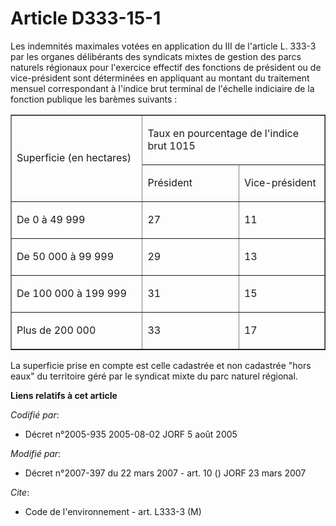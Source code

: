 # Article D333-15-1

Les indemnités maximales votées en application du III de l'article L. 333-3 par les organes délibérants des syndicats mixtes
de gestion des parcs naturels régionaux pour l'exercice effectif des fonctions de président ou de vice-président sont
déterminées en appliquant au montant du traitement mensuel correspondant à l'indice brut terminal de l'échelle indiciaire de
la fonction publique les barèmes suivants :

<table cellspacing="0" border="1" width="605" align="center" cellpadding="0">
  <tbody>
    <tr>
      <td rowspan="2" width="270">

Superficie (en hectares)

</td>
      <td width="335" colspan="2">

Taux en pourcentage de l'indice brut 1015

</td>
    </tr>
    <tr>
      <td width="182">

Président

</td>
      <td width="153">

Vice-président

</td>
    </tr>
    <tr>
      <td width="270">

De 0 à 49 999 

</td>
      <td width="182">

27

</td>
      <td width="153">

11

</td>
    </tr>
    <tr>
      <td width="270">

De 50 000 à 99 999

</td>
      <td width="182">

29

</td>
      <td width="153">

13

</td>
    </tr>
    <tr>
      <td width="270">

De 100 000 à 199 999

</td>
      <td width="182">

31

</td>
      <td width="153">

15

</td>
    </tr>
    <tr>
      <td width="270">

Plus de 200 000

</td>
      <td width="182">

33

</td>
      <td width="153">

17

</td>
    </tr>
  </tbody>
</table>

La superficie prise en compte est celle cadastrée et non cadastrée "hors eaux" du territoire géré par le syndicat mixte du
parc naturel régional.

**Liens relatifs à cet article**

_Codifié par_:

  - Décret n°2005-935 2005-08-02 JORF 5 août 2005

_Modifié par_:

  - Décret n°2007-397 du 22 mars 2007 - art. 10 () JORF 23 mars 2007

_Cite_:

  - Code de l'environnement - art. L333-3 (M)
